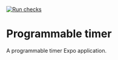 [![Run checks](https://github.com/Drummerboy444/programmable-timer/actions/workflows/run-checks.yml/badge.svg)](https://github.com/Drummerboy444/programmable-timer/actions/workflows/run-checks.yml)

# Programmable timer

A programmable timer Expo application.
